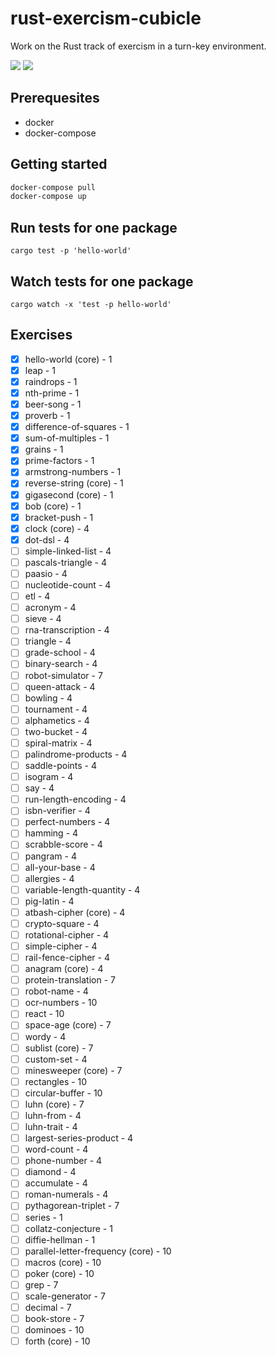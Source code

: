 # rust-exercism-cubicle 

Work on the Rust track of exercism in a turn-key environment.

[![][ci-badge]][ci-url]
[![][docker-badge]][docker-url]

## Prerequesites

- docker
- docker-compose

## Getting started

```sh
docker-compose pull
docker-compose up
```

## Run tests for one package

```
cargo test -p 'hello-world'
```

## Watch tests for one package

```
cargo watch -x 'test -p hello-world'
```

## Exercises

- [x] hello-world (core) - 1
- [x] leap  - 1
- [x] raindrops  - 1
- [x] nth-prime  - 1
- [x] beer-song  - 1
- [x] proverb  - 1
- [x] difference-of-squares  - 1
- [x] sum-of-multiples  - 1
- [x] grains  - 1
- [x] prime-factors  - 1
- [x] armstrong-numbers  - 1
- [x] reverse-string (core) - 1
- [x] gigasecond (core) - 1
- [x] bob (core) - 1
- [x] bracket-push  - 1
- [x] clock (core) - 4
- [x] dot-dsl  - 4
- [ ] simple-linked-list  - 4
- [ ] pascals-triangle  - 4
- [ ] paasio  - 4
- [ ] nucleotide-count  - 4
- [ ] etl  - 4
- [ ] acronym  - 4
- [ ] sieve  - 4
- [ ] rna-transcription  - 4
- [ ] triangle  - 4
- [ ] grade-school  - 4
- [ ] binary-search  - 4
- [ ] robot-simulator  - 7
- [ ] queen-attack  - 4
- [ ] bowling  - 4
- [ ] tournament  - 4
- [ ] alphametics  - 4
- [ ] two-bucket  - 4
- [ ] spiral-matrix  - 4
- [ ] palindrome-products  - 4
- [ ] saddle-points  - 4
- [ ] isogram  - 4
- [ ] say  - 4
- [ ] run-length-encoding  - 4
- [ ] isbn-verifier  - 4
- [ ] perfect-numbers  - 4
- [ ] hamming  - 4
- [ ] scrabble-score  - 4
- [ ] pangram  - 4
- [ ] all-your-base  - 4
- [ ] allergies  - 4
- [ ] variable-length-quantity  - 4
- [ ] pig-latin  - 4
- [ ] atbash-cipher (core) - 4
- [ ] crypto-square  - 4
- [ ] rotational-cipher  - 4
- [ ] simple-cipher  - 4
- [ ] rail-fence-cipher  - 4
- [ ] anagram (core) - 4
- [ ] protein-translation  - 7
- [ ] robot-name  - 4
- [ ] ocr-numbers  - 10
- [ ] react  - 10
- [ ] space-age (core) - 7
- [ ] wordy  - 4
- [ ] sublist (core) - 7
- [ ] custom-set  - 4
- [ ] minesweeper (core) - 7
- [ ] rectangles  - 10
- [ ] circular-buffer  - 10
- [ ] luhn (core) - 7
- [ ] luhn-from  - 4
- [ ] luhn-trait  - 4
- [ ] largest-series-product  - 4
- [ ] word-count  - 4
- [ ] phone-number  - 4
- [ ] diamond  - 4
- [ ] accumulate  - 4
- [ ] roman-numerals  - 4
- [ ] pythagorean-triplet  - 7
- [ ] series  - 1
- [ ] collatz-conjecture  - 1
- [ ] diffie-hellman  - 1
- [ ] parallel-letter-frequency (core) - 10
- [ ] macros (core) - 10
- [ ] poker (core) - 10
- [ ] grep  - 7
- [ ] scale-generator  - 7
- [ ] decimal  - 7
- [ ] book-store  - 7
- [ ] dominoes  - 10
- [ ] forth (core) - 10

[ci-badge]: https://img.shields.io/circleci/project/github/brainpower-org/rust-exercism-cubicle/master.svg?style=flat-square
[ci-url]: https://circleci.com/gh/brainpower-org/rust-exercism-cubicle

[docker-badge]: https://img.shields.io/docker/cloud/build/brainpower/rust-exercism-cubicle.svg?label=docker&style=flat-square
[docker-url]: https://cloud.docker.com/u/brainpower/repository/docker/brainpower/rust-exercism-cubicle
